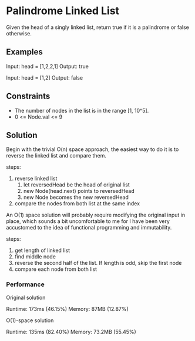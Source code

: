 # Palindrome Linked List

Given the head of a singly linked list, return true if it is a palindrome or false otherwise.

## Examples

Input: head = [1,2,2,1]
Output: true

Input: head = [1,2]
Output: false

## Constraints

- The number of nodes in the list is in the range [1, 10^5].
- 0 <= Node.val <= 9

## Solution

Begin with the trivial O(n) space approach, the easiest way to do it is to reverse the linked list and compare them.

steps:

1. reverse linked list
   1. let reversedHead be the head of original list
   2. new Node(head.next) points to reversedHead
   3. new Node becomes the new reversedHead
2. compare the nodes from both list at the same index

An O(1) space solution will probably require modifying the original input in place, which sounds a bit uncomfortable to me for I have been very accustomed to the idea of functional programming and immutability.

steps:

1. get length of linked list
2. find middle node
3. reverse the second half of the list. If length is odd, skip the first node
4. compare each node from both list

### Performance

Original solution

Runtime: 173ms (46.15%)
Memory: 87MB (12.87%)

O(1)-space solution

Runtime: 135ms (82.40%)
Memory: 73.2MB (55.45%)
